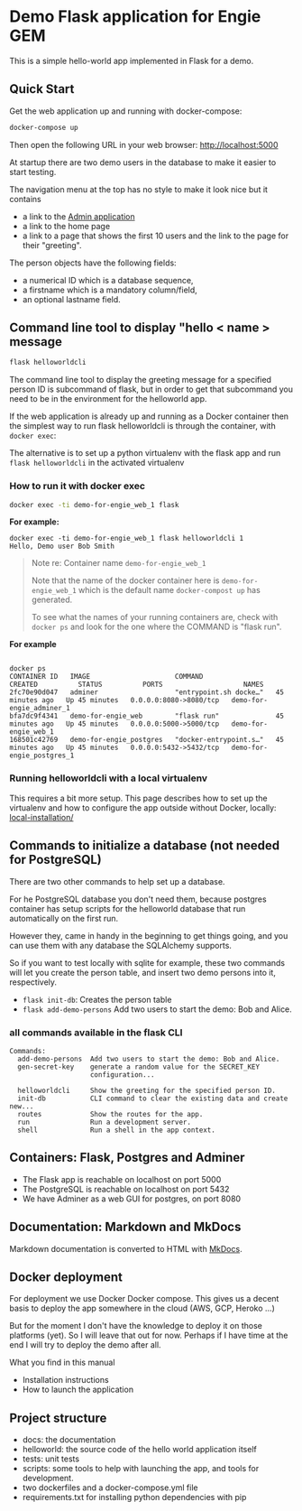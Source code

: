 # Demo Flask application for Engie GEM

This is a simple hello-world app implemented in Flask for a demo.

## Quick Start

Get the web application up and running with docker-compose:

```bash
docker-compose up
```

Then open the following URL in your web browser: [http://localhost:5000](http://localhost:5000)

At startup there are two demo users in the database to make it easier to start testing.

The navigation menu at the top has no style to make it look nice but it contains 

- a link to the [Admin application](http://localhost:5000/Admin)
- a link to the home page
- a link to a page that shows the first 10 users and the link to the page for their "greeting".

The person objects have the following fields:

- a numerical ID which is a database sequence,
- a firstname which is a mandatory column/field,
- an optional lastname field.

## Command line tool to display "hello &lt; name &gt; message

```bash
flask helloworldcli
```

The command line tool to display the greeting message for a specified 
person ID is subcommand of flask, but in order to get that subcommand you
need to be in the environment for the helloworld app.

If the web application is already up and running as a Docker container then 
the simplest way to run flask helloworldcli is through the container, 
with `docker exec`:

The alternative is to set up a python virtualenv with the flask app and  run `flask helloworldcli` in the activated virtualenv

### How to run it with docker exec

```bash
docker exec -ti demo-for-engie_web_1 flask
```

**For example:**

```shell
docker exec -ti demo-for-engie_web_1 flask helloworldcli 1
Hello, Demo user Bob Smith
```

> Note re: Container name `demo-for-engie_web_1`
>
> Note that the name of the docker container here is `demo-for-engie_web_1` which
is the default name `docker-compost up` has generated.
>
>To see what the names of your running containers are, check with `docker ps` and look for the one where the COMMAND is "flask run".

**For example**

```

docker ps
CONTAINER ID   IMAGE                     COMMAND                  CREATED          STATUS          PORTS                    NAMES
2fc70e90d047   adminer                   "entrypoint.sh docke…"   45 minutes ago   Up 45 minutes   0.0.0.0:8080->8080/tcp   demo-for-engie_adminer_1
bfa7dc9f4341   demo-for-engie_web        "flask run"              45 minutes ago   Up 45 minutes   0.0.0.0:5000->5000/tcp   demo-for-engie_web_1
168501c42769   demo-for-engie_postgres   "docker-entrypoint.s…"   45 minutes ago   Up 45 minutes   0.0.0.0:5432->5432/tcp   demo-for-engie_postgres_1

```

### Running helloworldcli with a local virtualenv

This requires a bit more setup.
This page describes how to set up the virtualenv and how to configure the app
outside without Docker, locally:
[local-installation/](local-installation/)



## Commands to initialize a database (not needed for PostgreSQL)

There are two other commands to help set up a database.

For he PostgreSQL database you don't need them, because postgres container
has setup scripts for the helloworld database that run automatically on the
first run.

However they, came in handy in the beginning to get things going, and you
can use them with any database the SQLAlchemy supports.

So if you want to test locally with sqlite for example, these two commands will
let you create the person table, and insert two demo persons into it, respectively.

- `flask init-db`: Creates the person table
- `flask add-demo-persons`  Add two users to start the demo: Bob and Alice.


### all commands available in the flask CLI

```
Commands:
  add-demo-persons  Add two users to start the demo: Bob and Alice.
  gen-secret-key    generate a random value for the SECRET_KEY
                    configuration...

  helloworldcli     Show the greeting for the specified person ID.
  init-db           CLI command to clear the existing data and create new...
  routes            Show the routes for the app.
  run               Run a development server.
  shell             Run a shell in the app context.
```

## Containers: Flask, Postgres and Adminer

- The Flask app is reachable on localhost on port 5000
- The PostgreSQL is reachable on localhost on port 5432
- We have Adminer as a web GUI for postgres, on port 8080

## Documentation: Markdown and MkDocs

Markdown documentation is converted to HTML with [MkDocs](https://www.mkdocs.org/).


## Docker deployment

For deployment we use Docker Docker compose.
This gives us a decent basis to deploy the app somewhere in the cloud (AWS, GCP, Heroko ...)

But for the moment I don't have the knowledge to deploy it on those platforms (yet). 
So I will leave that out for now. Perhaps if I have time at the end I will try to deploy the demo after all.

What you find in this manual

- Installation instructions
- How to launch the application

## Project structure

- docs: the documentation
- helloworld: the source code of the hello world application itself
- tests: unit tests
- scripts: some tools to help with launching the app, and tools for development.
- two dockerfiles and a docker-compose.yml file
- requirements.txt for installing python dependencies with pip

